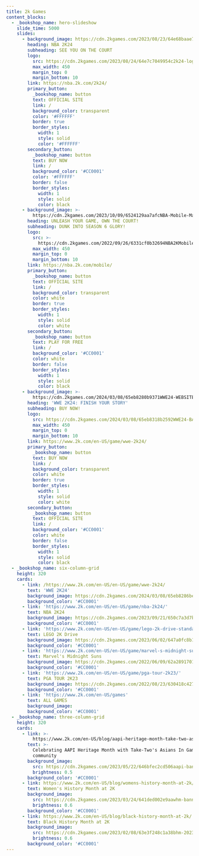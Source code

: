 ```yaml
---
title: 2k Games
content_blocks:
  - _bookshop_name: hero-slideshow
    slide_time: 5000
    slides:
      - background_image: https://cdn.2kgames.com/2023/08/23/64e68baae75e2NBA2K24_keyart.jpg
        heading: NBA 2K24
        subheading: SEE YOU ON THE COURT
        logo:
          src: https://cdn.2kgames.com/2023/08/24/64e7c7049954c2k24-logo.jpg
          max_width: 450
          margin_top: 0
          margin_bottom: 10
        link: https://nba.2k.com/2k24/
        primary_button:
          _bookshop_name: button
          text: OFFICIAL SITE
          link: /
          background_color: transparent
          color: '#FFFFFF'
          border: true
          border_styles:
            width: 1
            style: solid
            color: '#FFFFFF'
        secondary_button:
          _bookshop_name: button
          text: BUY NOW
          link: /
          background_color: '#CC0001'
          color: '#FFFFFF'
          border: false
          border_styles:
            width: 1
            style: solid
            color: black
      - background_image: >-
          https://cdn.2kgames.com/2023/10/09/6524129aa7afcNBA-Mobile-Marquee-KM.jpg
        heading: UNLEASH YOUR GAME, OWN THE COURT!
        subheading: DUNK INTO SEASON 6 GLORY!
        logo:
          src: >-
            https://cdn.2kgames.com/2022/09/26/6331cf0b32694NBA2KMobile_WhiteLOGO.png
          max_width: 450
          margin_top: 0
          margin_bottom: 10
        link: https://nba.2k.com/mobile/
        primary_button:
          _bookshop_name: button
          text: OFFICIAL SITE
          link: /
          background_color: transparent
          color: white
          border: true
          border_styles:
            width: 1
            style: solid
            color: white
        secondary_button:
          _bookshop_name: button
          text: PLAY FOR FREE
          link: /
          background_color: '#CC0001'
          color: white
          border: false
          border_styles:
            width: 1
            style: solid
            color: black
      - background_image: >-
          https://cdn.2kgames.com/2024/03/08/65eb8280b9371WWE24-WEBSITE-2K_ASSET-NO_LOGO-1920X1080.jpg
        heading: 'WWE 2K24: FINISH YOUR STORY'
        subheading: BUY NOW!
        logo:
          src: https://cdn.2kgames.com/2024/03/08/65eb8318b2592WWE24-BASE-LOGO.png
          max_width: 450
          margin_top: 0
          margin_bottom: 10
        link: https://www.2k.com/en-US/game/wwe-2k24/
        primary_button:
          _bookshop_name: button
          text: BUY NOW
          link: /
          background_color: transparent
          color: white
          border: true
          border_styles:
            width: 1
            style: solid
            color: white
        secondary_button:
          _bookshop_name: button
          text: OFFICIAL SITE
          link: /
          background_color: '#CC0001'
          color: white
          border: false
          border_styles:
            width: 1
            style: solid
            color: black
  - _bookshop_name: six-column-grid
    height: 320
    cards:
      - link: /https://www.2k.com/en-US/en-US/game/wwe-2k24/
        text: 'WWE 2K24'
        background_image: https://cdn.2kgames.com/2024/03/08/65eb8286bef0fWWE24-WEBSITE-2K_ASSET600X600.jpg
        background_color: '#CC0001'
      - link: 'https://www.2k.com/en-US/en-US/game/nba-2k24/'
        text: NBA 2K24
        background_image: https://cdn.2kgames.com/2023/09/21/650c7a3d7b6cdN24-WEB-KOBE_EDITION_COVER-600x600-R2.jpg
        background_color: '#CC0001'
      - link: 'https://www.2k.com/en-US/en-US/game/lego-2k-drive-standard-edition/'
        text: LEGO 2K Drive
        background_image: https://cdn.2kgames.com/2023/06/02/647a0fc8b163dArtemis_Standard_KeyArt_Thumbnail_2kWeb_600x600-1.jpg
        background_color: '#CC0001'
      - link: 'https://www.2k.com/en-US/en-US/game/marvel-s-midnight-suns/'
        text: Marvel's Midnight Suns
        background_image: https://cdn.2kgames.com/2022/06/09/62a2891701479MMS-thumb.jpg
        background_color: '#CC0001'
      - link: 'https://www.2k.com/en-US/en-US/game/pga-tour-2k23/'
        text: PGA TOUR 2K23
        background_image: https://cdn.2kgames.com/2022/08/23/630418c427280p23-fob600w.png
        background_color: '#CC0001'
      - link: 'https://www.2k.com/en-US/games'
        text: ALL GAMES
        background_image:
        background_color: '#CC0001'
  - _bookshop_name: three-column-grid
    height: 320
    cards:
      - link: >-
          https://www.2k.com/en-US/blog/aapi-heritage-month-take-two-asians-in-gaming/
        text: >-
          Celebrating AAPI Heritage Month with Take-Two's Asians In Gaming
          community
        background_image:
          src: https://cdn.2kgames.com/2023/05/22/646bfec2cd506aapi-banner.jpg
          brightness: 0.5
        background_color: '#CC0001'
      - link: https://www.2k.com/en-US/blog/womens-history-month-at-2k/
        text: Women's History Month at 2K
        background_image:
          src: https://cdn.2kgames.com/2023/03/24/641ded002e9aawhm-banner.jpg
          brightness: 0.6
        background_color: '#CC0001'
      - link: https://www.2k.com/en-US/blog/black-history-month-at-2k/
        text: Black History Month at 2K
        background_image:
          src: https://cdn.2kgames.com/2023/02/08/63e3f248c1a38bhm-2023-header.jpg
          brightness: 0.6
        background_color: '#CC0001'
---
```

